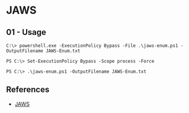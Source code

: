 # JAWS

## 01 - Usage

```
C:\> powershell.exe -ExecutionPolicy Bypass -File .\jaws-enum.ps1 -OutputFilename JAWS-Enum.txt

PS C:\> Set-ExecutionPolicy Bypass -Scope process -Force

PS C:\> .\jaws-enum.ps1 -OutputFilename JAWS-Enum.txt
```

## References

- [JAWS](https://github.com/411Hall/JAWS)